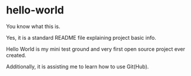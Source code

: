 # hello-world
You know what this is.

Yes, it is a standard README file explaining project basic info.

Hello World is my mini test ground and very first open source project ever created.

Additionally, it is assisting me to learn how to use Git(Hub).
